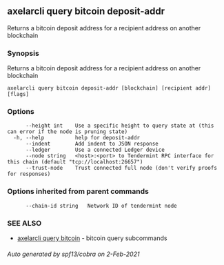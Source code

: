 ## axelarcli query bitcoin deposit-addr

Returns a bitcoin deposit address for a recipient address on another blockchain

### Synopsis

Returns a bitcoin deposit address for a recipient address on another blockchain

```
axelarcli query bitcoin deposit-addr [blockchain] [recipient addr] [flags]
```

### Options

```
      --height int    Use a specific height to query state at (this can error if the node is pruning state)
  -h, --help          help for deposit-addr
      --indent        Add indent to JSON response
      --ledger        Use a connected Ledger device
      --node string   <host>:<port> to Tendermint RPC interface for this chain (default "tcp://localhost:26657")
      --trust-node    Trust connected full node (don't verify proofs for responses)
```

### Options inherited from parent commands

```
      --chain-id string   Network ID of tendermint node
```

### SEE ALSO

* [axelarcli query bitcoin](axelarcli_query_bitcoin.md)	 - bitcoin query subcommands

###### Auto generated by spf13/cobra on 2-Feb-2021
